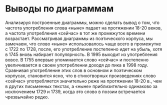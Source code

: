 # Выводы по диаграммам
Анализируя построенные диаграммы, можно сделать вывод о том, что частота употребления слова «ныне» падает на протяжении 18-20 веков, а частота употребления «сейчас» в тот же промежуток времени возрастает. Рассматривая диаграммы из поэтического корпуса, мы замечаем, что слово «ныне» использовалось чаще всего в промежутке с 1722 по 1728, после, его употребление постепенно идет на убыль, хотя в 1745 вновь набирает популярность. В 1995 выходит из употребления вовсе. В 1755 впервые упоминается слово «сейчас» и постепенно увеличивается в своем употреблении доходя до пика в 1998 году. Сравнивая употребление этих слов в основном и поэтическом корпусах, становится ясно, что в стихотворных произведениях слово «сейчас» употребляется значительно реже на протяжении 18-20 в., чем в других письменных текстах, а «ныне» приблизительно одинаково за исключением 1729 и 1739, когда это слово в поэзии встречается чрезвычайно редко.
